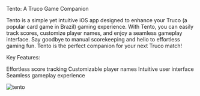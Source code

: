 Tento: A Truco Game Companion

Tento is a simple yet intuitive iOS app designed to enhance your Truco (a popular card game in Brazil) gaming experience. With Tento, you can easily track scores, customize player names, and enjoy a seamless gameplay interface. Say goodbye to manual scorekeeping and hello to effortless gaming fun. Tento is the perfect companion for your next Truco match!

Key Features:

Effortless score tracking
Customizable player names
Intuitive user interface
Seamless gameplay experience

![tento](https://github.com/BorgersDev/Tento/assets/154439946/b7bbed47-d3a9-4c6b-8623-e10836450f5f)
